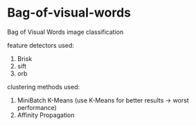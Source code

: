 # Bag-of-visual-words
 Bag of Visual Words image classification

feature detectors used:
1. Brisk
2. sift
3. orb

clustering methods used:
1. MiniBatch K-Means (use K-Means for better results -> worst performance)
2. Affinity Propagation
